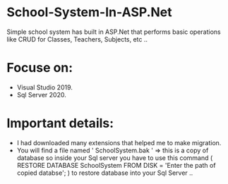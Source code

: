 # School-System-In-ASP.Net
Simple school system  has built in ASP.Net that performs basic operations like CRUD for Classes, Teachers, Subjects, etc ..

# Focuse on:
- Visual Studio 2019.
- Sql Server 2020.

# Important details:
- I had downloaded many extensions that helped me to make migration.
- You will find a file named ' SchoolSystem.bak ' => this is a copy of database so inside your Sql server you have to use this command
 ( RESTORE DATABASE SchoolSystem FROM DISK = 'Enter the path of copied databse'; )
 to restore database into your Sql Server ..

